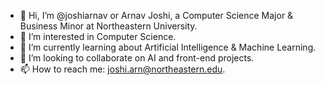 - 👋 Hi, I’m @joshiarnav or Arnav Joshi, a Computer Science Major & Business Minor at Northeastern University.
- 👀 I’m interested in Computer Science.
- 🌱 I’m currently learning about Artificial Intelligence & Machine Learning.
- 💞️ I’m looking to collaborate on AI and front-end projects.
- 📫 How to reach me: joshi.arn@northeastern.edu.

<!---
joshiarnav/joshiarnav is a ✨ special ✨ repository because its `README.md` (this file) appears on your GitHub profile.
You can click the Preview link to take a look at your changes.
--->
